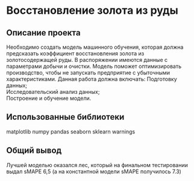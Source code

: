 # Восстановление золота из руды
## Описание проекта
Необходимо создать модель машинного обучения, которая должна предсказать коэффициент восстановления золота из золотосодержащей руды. В распоряжении имеются данные с параметрами добычи и очистки.
Модель поможет оптимизировать производство, чтобы не запускать предприятие с убыточными характеристиками.
Данная работа должна включать:
Подготовку данных;  
Исследовательский анализ данных;  
Построение и обучение модели.  


## Использованные библиотеки
matplotlib
numpy
pandas
seaborn
sklearn
warnings


## Общий вывод
Лучшей моделью оказался лес, который на финальном тестировании выдал sMAPE 6,5 (а на константной модели sMAPE получилось 7.3)
